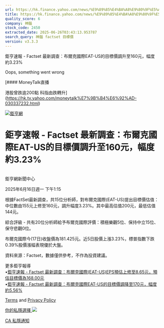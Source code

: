 ```yaml
---
url: https://hk.finance.yahoo.com/news/%E9%89%85%E4%BA%A8%E9%80%9F%E5%A0%B1-factset-%E6%9C%80%E6%96%B0%E8%AA%BF%E6%9F%A5-%E5%B8%83%E7%88%BE%E5%85%8B%E5%9C%8B%E9%9A%9Beat-us%E7%9A%84%E7%9B%AE%E6%A8%99%E5%83%B9%E8%AA%BF%E5%8D%87%E8%87%B3160%E5%85%83-201518041.html
title: https://hk.finance.yahoo.com/news/%E9%89%85%E4%BA%A8%E9%80%9F%E5%A0%B1-factset-%E6%9C%80%E6%96%B0%E8
quality_score: 6
company: 神腦
stock_code: 2450
extracted_date: 2025-06-26T03:43:13.953787
search_query: 神腦 factset 目標價
version: v3.3.3
---
```


鉅亨速報 - Factset 最新調查：布爾克國際EAT-US的目標價調升至160元，幅度約3.23% 


Oops, something went wrong

 

[#### MoneyTalk直播

港股曾跌逾200點 科指由跌轉升](https://hk.tv.yahoo.com/moneytalk%E7%9B%B4%E6%92%AD-030337232.html)

[![鉅亨網](https://s.yimg.com/ny/api/res/1.2/UM5hrThmhlnSiBO4o4qlLg--/YXBwaWQ9aGlnaGxhbmRlcjt3PTE0NjtoPTQ4O2NmPXdlYnA-/https://s.yimg.com/os/creatr-uploaded-images/2020-01/147c7630-36ab-11ea-ae7c-5ee7a0016555)](http://www.cnyes.com/ "鉅亨網")

# 鉅亨速報 - Factset 最新調查：布爾克國際EAT-US的目標價調升至160元，幅度約3.23%

![](data:image/gif;base64,R0lGODlhAQABAIAAAAAAAP///ywAAAAAAQABAAACAUwAOw==)

鉅亨網新聞中心

2025年6月16日週一 下午1:15

根據FactSet最新調查，共15位分析師，對布爾克國際(EAT-US)提出目標價估值：中位數由155元上修至160元，調升幅度3.23%。其中最高估值200元，最低估值144元。

綜合評級 - 共有20位分析師給予布爾克國際評價：積極樂觀5位、保持中立15位、保守悲觀0位。

布爾克國際今(17日)收盤價為181.425元。近5日股價上漲3.23%，標普指數下跌0.39%股價漲幅表現優於大盤。

資料來源：Factset，數據僅供參考，不作為投資建議。

更多鉅亨報導  
•[鉅亨速報 - Factset 最新調查：布爾克國際(EAT-US)EPS預估上修至8.65元，預估目標價為168.00元](https://news.cnyes.com/news/id/5955282?utm_source=yahoo&utm_medium=RSS&utm_campaign=relate)  
•[鉅亨速報 - Factset 最新調查：布爾克國際EAT-US的目標價調降至170元，幅度約5.56%](https://news.cnyes.com/news/id/5951445?utm_source=yahoo&utm_medium=RSS&utm_campaign=relate)

[Terms](https://guce.yahoo.com/terms?locale=zh-Hant-HK)  and [Privacy Policy](https://guce.yahoo.com/privacy-policy?locale=zh-Hant-HK)

[你的私隱選擇 ![](https://s.yimg.com/dv/static/siteApp/img/privacy-choice-control.png)](https://guce.yahoo.com/state-controls?locale=zh-Hant-HK&state=CA)

[CA 私隱通知](https://guce.yahoo.com/ca-notice?locale=zh-Hant-HK)